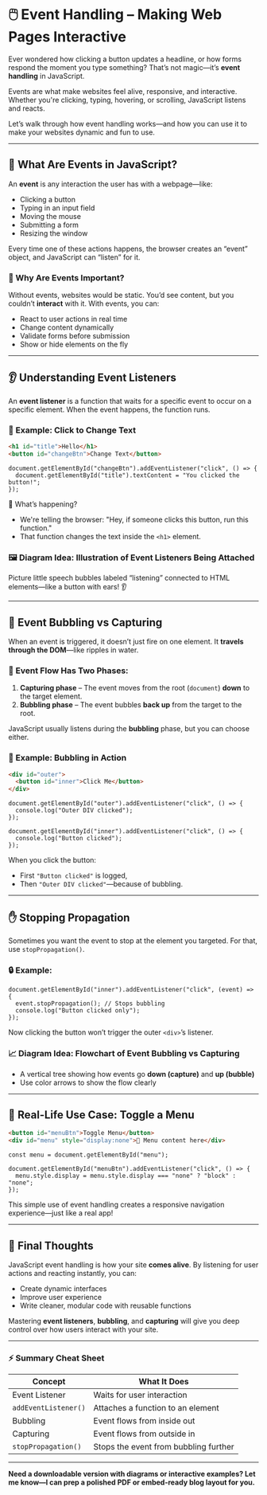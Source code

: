 # 🖱️ Event Handling – Making Web Pages Interactive

Ever wondered how clicking a button updates a headline, or how forms respond the moment you type something? That’s not magic—it’s **event handling** in JavaScript.

Events are what make websites feel alive, responsive, and interactive. Whether you're clicking, typing, hovering, or scrolling, JavaScript listens and reacts.

Let’s walk through how event handling works—and how you can use it to make your websites dynamic and fun to use.

---

## 🚦 What Are Events in JavaScript?

An **event** is any interaction the user has with a webpage—like:

- Clicking a button
- Typing in an input field
- Moving the mouse
- Submitting a form
- Resizing the window

Every time one of these actions happens, the browser creates an “event” object, and JavaScript can “listen” for it.

### 🧠 Why Are Events Important?

Without events, websites would be static. You’d see content, but you couldn’t **interact** with it. With events, you can:

- React to user actions in real time
- Change content dynamically
- Validate forms before submission
- Show or hide elements on the fly

---

## 👂 Understanding Event Listeners

An **event listener** is a function that waits for a specific event to occur on a specific element. When the event happens, the function runs.

### 🧪 Example: Click to Change Text

```html
<h1 id="title">Hello</h1>
<button id="changeBtn">Change Text</button>

```

```
document.getElementById("changeBtn").addEventListener("click", () => {
  document.getElementById("title").textContent = "You clicked the button!";
});

```

📌 What’s happening?

- We're telling the browser: "Hey, if someone clicks this button, run this function."
- That function changes the text inside the `<h1>` element.

### 🖼️ Diagram Idea: Illustration of Event Listeners Being Attached

Picture little speech bubbles labeled “listening” connected to HTML elements—like a button with ears! 👂

---

## 🌊 Event Bubbling vs Capturing

When an event is triggered, it doesn’t just fire on one element. It **travels through the DOM**—like ripples in water.

### 🔁 Event Flow Has Two Phases:

1. **Capturing phase** – The event moves from the root (`document`) **down** to the target element.
2. **Bubbling phase** – The event bubbles **back up** from the target to the root.

JavaScript usually listens during the **bubbling** phase, but you can choose either.

### 🧪 Example: Bubbling in Action

```html
<div id="outer">
  <button id="inner">Click Me</button>
</div>

```

```
document.getElementById("outer").addEventListener("click", () => {
  console.log("Outer DIV clicked");
});

document.getElementById("inner").addEventListener("click", () => {
  console.log("Button clicked");
});

```

When you click the button:

- First `"Button clicked"` is logged,
- Then `"Outer DIV clicked"`—because of bubbling.

---

## ✋ Stopping Propagation

Sometimes you want the event to stop at the element you targeted. For that, use `stopPropagation()`.

### 🔒 Example:

```
document.getElementById("inner").addEventListener("click", (event) => {
  event.stopPropagation(); // Stops bubbling
  console.log("Button clicked only");
});

```

Now clicking the button won’t trigger the outer `<div>`’s listener.

### 📈 Diagram Idea: Flowchart of Event Bubbling vs Capturing

- A vertical tree showing how events go **down (capture)** and **up (bubble)**
- Use color arrows to show the flow clearly

---

## 🧩 Real-Life Use Case: Toggle a Menu

```html
<button id="menuBtn">Toggle Menu</button>
<div id="menu" style="display:none">🍔 Menu content here</div>

```

```
const menu = document.getElementById("menu");

document.getElementById("menuBtn").addEventListener("click", () => {
  menu.style.display = menu.style.display === "none" ? "block" : "none";
});

```

This simple use of event handling creates a responsive navigation experience—just like a real app!

---

## 🧠 Final Thoughts

JavaScript event handling is how your site **comes alive**. By listening for user actions and reacting instantly, you can:

- Create dynamic interfaces
- Improve user experience
- Write cleaner, modular code with reusable functions

Mastering **event listeners**, **bubbling**, and **capturing** will give you deep control over how users interact with your site.

---

### ⚡ Summary Cheat Sheet

| Concept | What It Does |
| --- | --- |
| Event Listener | Waits for user interaction |
| `addEventListener()` | Attaches a function to an element |
| Bubbling | Event flows from inside out |
| Capturing | Event flows from outside in |
| `stopPropagation()` | Stops the event from bubbling further |

---

**Need a downloadable version with diagrams or interactive examples? Let me know—I can prep a polished PDF or embed-ready blog layout for you.**